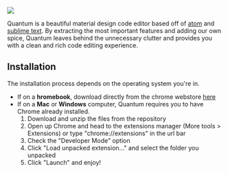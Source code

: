 [<img src="https://dl2.pushbulletusercontent.com/akvcKoP69ZFE8x0joT9rH0uSSCk6xybO/Untitled-4.png">](https://chrome.google.com/webstore/detail/quantum/hmnlklahndgbhdoclhdnoafhafbhmnkm)

Quantum is a beautiful material design code editor based off of [atom](https://atom.io/) and [sublime text](https://www.sublimetext.com/). By extracting the most important features and adding our own spice, Quantum leaves behind the unnecessary clutter and provides you with a clean and rich code editing experience.

## Installation
The installation process depends on the operating system you're in. 
- If on a **hromebook**, download directly from the chrome webstore [here](https://chrome.google.com/webstore/detail/quantum/hmnlklahndgbhdoclhdnoafhafbhmnkm)
- If on a **Mac** or **Windows** computer, Quantum requires you to have Chrome already installed.
  1. Download and unzip the files from the repository
  2. Open up Chrome and head to the extensions manager (More tools > Extensions) or type "chrome://extensions" in the url bar
  3. Check the "Developer Mode" option
  4. Click "Load unpacked extension..." and select the folder you unpacked
  5. Click "Launch" and enjoy!
